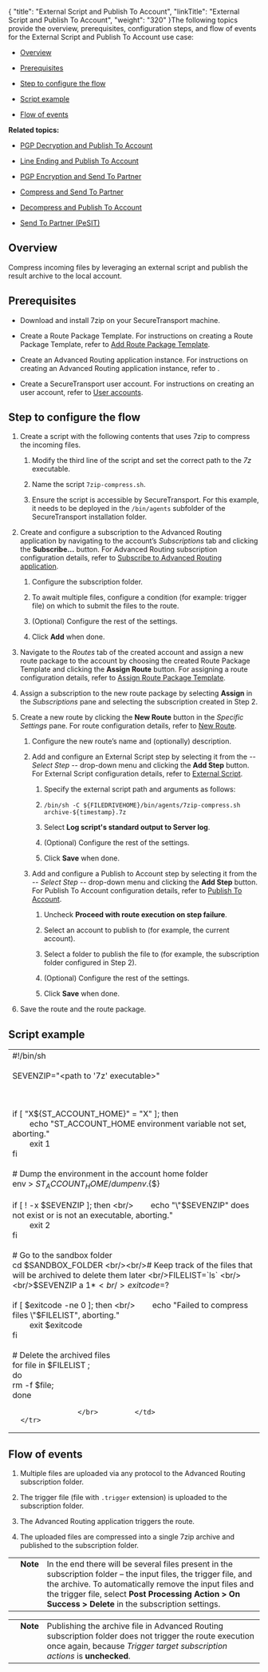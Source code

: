 {
    "title": "External Script and Publish To Account",
    "linkTitle": "External Script and Publish To Account",
    "weight": "320"
}The following topics provide the overview, prerequisites, configuration steps, and flow of events for the External Script and Publish To Account use case:

-   [Overview](#overview)
-   [Prerequisites](#prerequi)
-   [Step to configure the flow](#step)
-   [Script example](#script)
-   [Flow of events](#flow)

**Related topics:**

-   [PGP Decryption and Publish To Account](../c_st_pgp_decryption_publish_to_account)
-   [Line Ending and Publish To Account](../c_st_line_ending_publish_to_account)
-   [PGP Encryption and Send To Partner](../c_st_send_to_partner)
-   [Compress and Send To Partner](../c_st_compress_send_to_partner)
-   [Decompress and Publish To Account](../c_st_decompress_publish_to_account)
-   [Send To Partner (PeSIT)](../c_st_send_to_partner_pesit)

## <span id="Overview"></span>Overview

Compress incoming files by leveraging an external script and publish the result archive to the local account.

## <span id="Prerequi"></span>Prerequisites

-   Download and install 7zip on your SecureTransport machine.
-   Create a Route Package Template. For instructions on creating a Route Package Template, refer to [Add Route Package Template](../../../c_st_configuration/t_st_manage_route_package_templates).
-   Create an Advanced Routing application instance. For instructions on creating an Advanced Routing application instance, refer to .
-   Create a SecureTransport user account. For instructions on creating an user account, refer to [User accounts](../../../../accounts/useraccounts).

## <span id="Step"></span>Step to configure the flow

1.  Create a script with the following contents that uses 7zip to compress the incoming files.  
    
    1.  Modify the third line of the script and set the correct path to the *7z* executable.
    2.  Name the script `7zip-compress.sh`.
    3.  Ensure the script is accessible by SecureTransport. For this example, it needs to be deployed in the `/bin/agents` subfolder of the SecureTransport installation folder.
2.  Create and configure a subscription to the Advanced Routing application by navigating to the account’s *Subscriptions* tab and clicking the **Subscribe…** button. For Advanced Routing subscription configuration details, refer to [Subscribe to Advanced Routing application](../../../c_st_configuration/t_st_subscribe_advanced_routing_application).
    1.  Configure the subscription folder.
    2.  To await multiple files, configure a condition (for example: trigger file) on which to submit the files to the route.
    3.  (Optional) Configure the rest of the settings.
    4.  Click **Add** when done.
3.  Navigate to the *Routes* tab of the created account and assign a new route package to the account by choosing the created Route Package Template and clicking the **Assign Route** button. For assigning a route configuration details, refer to [Assign Route Package Template](../../../c_st_configuration/t_st_assign_route_package_template).
4.  Assign a subscription to the new route package by selecting **Assign** in the *Subscriptions* pane and selecting the subscription created in Step 2.
5.  Create a new route by clicking the **New Route** button in the *Specific Settings* pane. For route configuration details, refer to [New Route](../../../c_st_configuration/t_st_manage_routes).
    1.  Configure the new route’s name and (optionally) description.
    2.  Add and configure an External Script step by selecting it from the *-- Select Step --* drop-down menu and clicking the **Add Step** button. For External Script configuration details, refer to [External Script](../../../c_st_route_step_transformations/t_st_external_script).
        1.  Specify the external script path and arguments as follows:
        2.  `/bin/sh -C ${FILEDRIVEHOME}/bin/agents/7zip-compress.sh archive-${timestamp}.7z`
        3.  Select **Log script's standard output to Server log**.
        4.  (Optional) Configure the rest of the settings.
        5.  Click **Save** when done.
    3.  Add and configure a Publish to Account step by selecting it from the *-- Select Step --* drop-down menu and clicking the **Add Step** button. For Publish To Account configuration details, refer to [Publish To Account](../../../c_st_route_steps/t_st_publish_to_account).
        1.  Uncheck **Proceed with route execution on step failure**.
        2.  Select an account to publish to (for example, the current account).
        3.  Select a folder to publish the file to (for example, the subscription folder configured in Step 2).
        4.  (Optional) Configure the rest of the settings.
        5.  Click **Save** when done.
6.  Save the route and the route package.

## <span id="Script"></span>Script example

<table cellspacing="0">
   <col/>
   <tbody>
      <tr>
         <td>#!/bin/sh <br><br/>SEVENZIP="&lt;path to '7z' executable&gt;"

<br/><br/>if [ "X${ST_ACCOUNT_HOME}" = "X" ]; then
<br/>        echo "ST_ACCOUNT_HOME environment variable not set, aborting."
<br/>        exit 1
<br/>fi
<br/><br/># Dump the environment in the account home folder
<br/>env &gt; ${ST_ACCOUNT_HOME}/dumpenv.${$}
<br/><br/>if [ ! -x $SEVENZIP ]; then
<br/>        echo "\"$SEVENZIP\" does not exist or is not an executable, aborting."
<br/>        exit 2
<br/>fi
<br/><br/># Go to the sandbox folder
<br/>cd $SANDBOX_FOLDER
<br/><br/># Keep track of the files that will be archived to delete them later
<br/>FILELIST=`ls`
<br/><br/>$SEVENZIP a $1 *
<br/>exitcode=$?
<br/><br/>if [ $exitcode -ne 0  ]; then
<br/>        echo "Failed to compress files \"$FILELIST\", aborting."
<br/>        exit $exitcode
<br/>fi
<br/><br/># Delete the archived files
<br/>for file in $FILELIST ;
<br/>do
<br/>rm -f $file;
<br/>done

					
					</br>         </td>
      </tr>
   </tbody>
</table>

## <span id="Flow"></span>Flow of events

1.  Multiple files are uploaded via any protocol to the Advanced Routing subscription folder.
2.  The trigger file (file with `.trigger` extension) is uploaded to the subscription folder.
3.  The Advanced Routing application triggers the route.
4.  The uploaded files are compressed into a single 7zip archive and published to the subscription folder.

<table cellpadding="0" cellspacing="0">
   <col/>
   <col/>
   <col/>
      <tr>
         <td valign="top">         </td>
         <td valign="top"><span><b>Note</b></span>
         </td>
         <td data-mc-autonum="&lt;b&gt;Note&lt;/b&gt;" valign="top">In the end there will be several files present in the subscription folder – the input files, the trigger file, and the archive. To automatically remove the input files and the trigger file, select <strong>Post Processing Action &gt; On Success &gt; Delete</strong> in the subscription settings.         </td>
      </tr>
</table>

<table cellpadding="0" cellspacing="0">
   <col/>
   <col/>
   <col/>
      <tr>
         <td valign="top">         </td>
         <td valign="top"><span><b>Note</b></span>
         </td>
         <td data-mc-autonum="&lt;b&gt;Note&lt;/b&gt;" valign="top">Publishing the archive file in <span>Advanced Routing</span> subscription folder does not trigger the route execution once again, because <em>Trigger target subscription actions</em> is <strong>unchecked</strong>.         </td>
      </tr>
</table>
